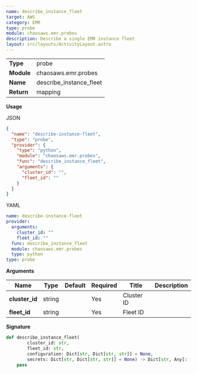 ```yaml
---
name: describe_instance_fleet
target: AWS
category: EMR
type: probe
module: chaosaws.emr.probes
description: Describe a single EMR instance fleet
layout: src/layouts/ActivityLayout.astro
---
```


|            |                         |
| ---------- | ----------------------- |
| **Type**   | probe                   |
| **Module** | chaosaws.emr.probes     |
| **Name**   | describe_instance_fleet |
| **Return** | mapping                 |

**Usage**

JSON

```json
{
  "name": "describe-instance-fleet",
  "type": "probe",
  "provider": {
    "type": "python",
    "module": "chaosaws.emr.probes",
    "func": "describe_instance_fleet",
    "arguments": {
      "cluster_id": "",
      "fleet_id": ""
    }
  }
}
```

YAML

```yaml
name: describe-instance-fleet
provider:
  arguments:
    cluster_id: ""
    fleet_id: ""
  func: describe_instance_fleet
  module: chaosaws.emr.probes
  type: python
type: probe
```

**Arguments**

| Name           | Type   | Default | Required | Title      | Description |
| -------------- | ------ | ------- | -------- | ---------- | ----------- |
| **cluster_id** | string |         | Yes      | Cluster ID |             |
| **fleet_id**   | string |         | Yes      | Fleet ID   |             |

**Signature**

```python
def describe_instance_fleet(
        cluster_id: str,
        fleet_id: str,
        configuration: Dict[str, Dict[str, str]] = None,
        secrets: Dict[str, Dict[str, str]] = None) -> Dict[str, Any]:
    pass

```
